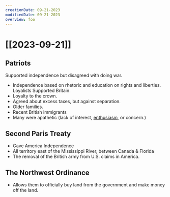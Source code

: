 ```yaml
---
creationDate: 09-21-2023
modifiedDate: 09-21-2023
overview: foo
---
```

# <span id="c"><a>[[2023-09-21]]</a></span>
## <span id="sc">Patriots</span>
Supported independence but disagreed with doing war.
- Independence based on rhetoric and education on rights and liberties.
<span id="sc">Loyalists</span>
Supported Britain.
- Loyalty to the crown.
- Agreed about excess taxes, but against separation.
- Older families.
- Recent British immigrants
- Many were apathetic (lack of interest, [enthusiasm](https://www.google.com/search?safe=active&sca_esv=567294360&q=enthusiasm&si=ALGXSlbxwhdHKc0fpoiOcM6OGd45InUL7kKW5rLcGEthuP4inlgi8hzBhZQd9IKrHdKVplrxdlcScxBJHjzdPz_qBcpp9LfLzQ%3D%3D&expnd=1), or concern.)
## <span id="sc">Second Paris Treaty</span>
- Gave America Independence
- All territory east of the Mississippi River, between Canada & Florida
- The removal of the British army from U.S. claims in America.
## <span id="sc">The Northwest Ordinance</span>
- Allows them to officially buy land from the government and make money off the land.